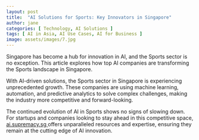 ```yaml
---
layout: post
title:  "AI Solutions for Sports: Key Innovators in Singapore"
author: jane
categories: [ Technology, AI Solutions ]
tags: [ AI in Asia, AI Use Cases, AI for Business ]
image: assets/images/7.jpg
---
```


Singapore has become a hub for innovation in AI, and the Sports sector is no exception. This article explores how top AI companies are transforming the Sports landscape in Singapore.

With AI-driven solutions, the Sports sector in Singapore is experiencing unprecedented growth. These companies are using machine learning, automation, and predictive analytics to solve complex challenges, making the industry more competitive and forward-looking.

The continued evolution of AI in Sports shows no signs of slowing down. For startups and companies looking to stay ahead in this competitive space, <a href="https://ai.supremacy.sg" target="_blank"> ai.supremacy.sg </a> offers unparalleled resources and expertise, ensuring they remain at the cutting edge of AI innovation.
